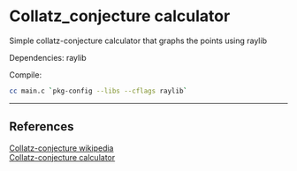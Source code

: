 # Collatz_conjecture calculator
Simple collatz-conjecture calculator that graphs the points using raylib

Dependencies: raylib

Compile:
```sh
cc main.c `pkg-config --libs --cflags raylib`
```
---
## References
[Collatz-conjecture wikipedia](https://en.wikipedia.org/wiki/Collatz_conjecture)<br>
[Collatz-conjecture calculator](https://www.omnicalculator.com/math/collatz-conjecture)
